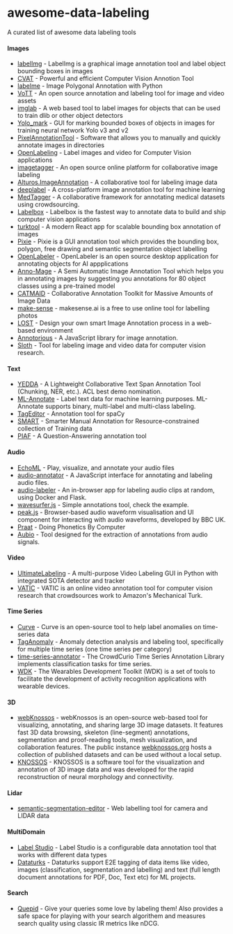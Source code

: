 # awesome-data-labeling

A curated list of awesome data labeling tools

#### Images

* [labelImg](https://github.com/tzutalin/labelImg) - LabelImg is a graphical image annotation tool and label object bounding boxes in images
* [CVAT](https://github.com/opencv/cvat) - Powerful and efficient Computer Vision Annotion Tool
* [labelme](https://github.com/wkentaro/labelme) - Image Polygonal Annotation with Python
* [VoTT](https://github.com/microsoft/VoTT) - An open source annotation and labeling tool for image and video assets
* [imglab](https://github.com/NaturalIntelligence/imglab) - A web based tool to label images for objects that can be used to train dlib or other object detectors
* [Yolo_mark](https://github.com/AlexeyAB/Yolo_mark) - GUI for marking bounded boxes of objects in images for training neural network Yolo v3 and v2
* [PixelAnnotationTool](https://github.com/abreheret/PixelAnnotationTool) - Software that allows you to manually and quickly annotate images in directories
* [OpenLabeling](https://github.com/Cartucho/OpenLabeling) - Label images and video for Computer Vision applications
* [imagetagger](https://github.com/bit-bots/imagetagger) - An open source online platform for collaborative image labeling
* [Alturos.ImageAnnotation](https://github.com/AlturosDestinations/Alturos.ImageAnnotation) - A collaborative tool for labeling image data
* [deeplabel](https://github.com/jveitchmichaelis/deeplabel) - A cross-platform image annotation tool for machine learning
* [MedTagger](https://github.com/medtagger/MedTagger) - A collaborative framework for annotating medical datasets using crowdsourcing.
* [Labelbox](https://github.com/Labelbox/Labelbox) - Labelbox is the fastest way to annotate data to build and ship computer vision applications
* [turktool](https://github.com/jaxony/turktool) - A modern React app for scalable bounding box annotation of images
* [Pixie](https://github.com/buni-rock/Pixie) - Pixie is a GUI annotation tool which provides the bounding box, polygon, free drawing and semantic segmentation object labelling
* [OpenLabeler](https://github.com/kinhong/OpenLabeler) - OpenLabeler is an open source desktop application for annotating objects for AI appplications
* [Anno-Mage](https://github.com/virajmavani/semi-auto-image-annotation-tool) - A Semi Automatic Image Annotation Tool which helps you in annotating images by suggesting you annotations for 80 object classes using a pre-trained model
* [CATMAID](https://github.com/catmaid/CATMAID) - Collaborative Annotation Toolkit for Massive Amounts of Image Data
* [make-sense](https://github.com/SkalskiP/make-sense) - makesense.ai is a free to use online tool for labelling photos
* [LOST](https://github.com/l3p-cv/lost) - Design your own smart Image Annotation process in a web-based environment
* [Annotorious](https://github.com/recogito/annotorious) - A JavaScript library for image annotation.
* [Sloth](https://github.com/cvhciKIT/sloth) - Tool for labeling image and video data for computer vision research.


#### Text
* [YEDDA](https://github.com/jiesutd/YEDDA) - A Lightweight Collaborative Text Span Annotation Tool (Chunking, NER, etc.). ACL best demo nomination.
* [ML-Annotate](https://github.com/planbrothers/ml-annotate) - Label text data for machine learning purposes. ML-Annotate supports binary, multi-label and multi-class labeling.
* [TagEditor](https://github.com/d5555/TagEditor) - Annotation tool for spaCy
* [SMART](https://github.com/RTIInternational/SMART) - Smarter Manual Annotation for Resource-constrained collection of Training data
* [PIAF](https://github.com/etalab/piaf) - A Question-Answering annotation tool

#### Audio

* [EchoML](https://github.com/ritazh/EchoML) - Play, visualize, and annotate your audio files
* [audio-annotator](https://github.com/CrowdCurio/audio-annotator) - A JavaScript interface for annotating and labeling audio files.
* [audio-labeler](https://github.com/hipstas/audio-labeler) - An in-browser app for labeling audio clips at random, using Docker and Flask.
* [wavesurfer.js](https://github.com/katspaugh/wavesurfer.js) - Simple annotations tool, check the example.
* [peak.js](https://github.com/bbc/peaks.js) - Browser-based audio waveform visualisation and UI component for interacting with audio waveforms, developed by BBC UK.
* [Praat](https://github.com/praat/praat) - Doing Phonetics By Computer
* [Aubio](https://aubio.org/) - Tool designed for the extraction of annotations from audio signals.

#### Video 

* [UltimateLabeling](https://github.com/alexandre01/UltimateLabeling) - A multi-purpose Video Labeling GUI in Python with integrated SOTA detector and tracker
* [VATIC](https://github.com/cvondrick/vatic) - VATIC is an online video annotation tool for computer vision research that crowdsources work to Amazon's Mechanical Turk.

#### Time Series

* [Curve](https://github.com/baidu/Curve) - Curve is an open-source tool to help label anomalies on time-series data
* [TagAnomaly](https://github.com/Microsoft/TagAnomaly) - Anomaly detection analysis and labeling tool, specifically for multiple time series (one time series per category)
* [time-series-annotator](https://github.com/CrowdCurio/time-series-annotator) - The CrowdCurio Time Series Annotation Library implements classification tasks for time series.
* [WDK](https://github.com/avenix/WDK) - The Wearables Development Toolkit (WDK) is a set of tools to facilitate the development of activity recognition applications with wearable devices.

#### 3D

* [webKnossos](https://github.com/scalableminds/webknossos) - webKnossos is an open-source web-based tool for visualizing, annotating, and sharing large 3D image datasets. It features fast 3D data browsing, skeleton (line-segment) annotations, segmentation and proof-reading tools, mesh visualization, and collaboration features. The public instance [webknossos.org](https://webknossos.org) hosts a collection of published datasets and can be used without a local setup.
* [KNOSSOS](https://github.com/knossos-project/knossos) - KNOSSOS is a software tool for the visualization and annotation of 3D image data and was developed for the rapid reconstruction of neural morphology and connectivity.

#### Lidar

* [semantic-segmentation-editor](https://github.com/Hitachi-Automotive-And-Industry-Lab/semantic-segmentation-editor) - Web labelling tool for camera and LIDAR data

#### MultiDomain

* [Label Studio](https://github.com/heartexlabs/label-studio) - Label Studio is a configurable data annotation tool that works with different data types
* [Dataturks](https://dataturks.com/) - Dataturks support E2E tagging of data items like video, images (classification, segmentation and labelling) and text (full length document annotations for PDF, Doc, Text etc) for ML projects.

#### Search

* [Quepid](https://github.com/o19s/quepid) - Give your queries some love by labeling them!  Also provides a safe space for playing with your search algorithem and measures search quality using classic IR metrics like nDCG.

